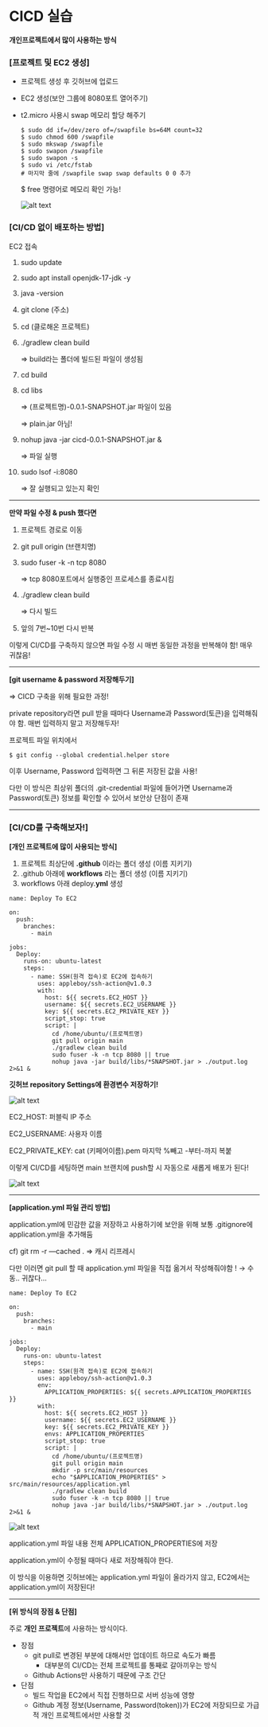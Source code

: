 # CICD 실습
**개인프로젝트에서 많이 사용하는 방식**

### [프로젝트 및 EC2 생성]

- 프로젝트 생성 후 깃허브에 업로드
- EC2 생성(보안 그룹에 8080포트 열어주기)
- t2.micro 사용시 swap 메모리 할당 해주기
    
    ```
    $ sudo dd if=/dev/zero of=/swapfile bs=64M count=32
    $ sudo chmod 600 /swapfile
    $ sudo mkswap /swapfile
    $ sudo swapon /swapfile
    $ sudo swapon -s
    $ sudo vi /etc/fstab
    # 마지막 줄에 /swapfile swap swap defaults 0 0 추가
    ```
    
    $ free 명령어로 메모리 확인 가능!
    
    ![alt text](image.png)
    

### [CI/CD 없이 배포하는 방법]

EC2 접속

1. sudo update
2. sudo apt install openjdk-17-jdk -y
3. java -version
4. git clone (주소)
5. cd (클로해온 프로젝트)
6. ./gradlew clean build
    
    ⇒ build라는 폴더에 빌드된 파일이 생성됨
    
7. cd build
8. cd libs
    
    ⇒ (프로젝트명)-0.0.1-SNAPSHOT.jar 파일이 있음
    
    ⇒ plain.jar 아님!
    
9. nohup java -jar cicd-0.0.1-SNAPSHOT.jar &
    
    ⇒ 파일 실행
    
10. sudo lsof -i:8080
    
    ⇒ 잘 실행되고 있는지 확인
    

---

**만약 파일 수정 & push 했다면**

1. 프로젝트 경로로 이동
2. git pull origin (브랜치명)
3. sudo fuser -k -n tcp 8080
    
     ⇒ tcp 8080포트에서 실행중인 프로세스를 종료시킴
    
4. ./gradlew clean build 
    
    ⇒ 다시 빌드
    
5. 앞의 7번~10번 다시 반복

이렇게 CI/CD를 구축하지 않으면 파일 수정 시 매번 동일한 과정을 반복해야 함! 매우 귀찮음!

---

**[git username & password 저장해두기]**

 ⇒ CICD 구축을 위해 필요한 과정!

private repository라면 pull 받을 때마다 Username과 Password(토큰)을 입력해줘야 함. 매번 입력하지 말고 저장해두자!

프로젝트 파일 위치에서

```
$ git config --global credential.helper store
```

이후 Username, Password 입력하면  그 뒤론 저장된 값을 사용!

다만 이 방식은 최상위 폴더의 .git-credential 파일에 들어가면 Username과 Password(토큰) 정보를 확인할 수 있어서 보안상 단점이 존재

---

### **[CI/CD를 구축해보자!]**

**[개인 프로젝트에 많이 사용되는 방식]**

1. 프로젝트 최상단에 **.github** 이라는 폴더 생성 (이름 지키기)
2. .github 아래에 **workflows** 라는 폴더 생성 (이름 지키기)
3. workflows 아래 deploy.**yml** 생성

```
name: Deploy To EC2

on:
  push:
    branches:
      - main

jobs:
  Deploy:
    runs-on: ubuntu-latest
    steps:
      - name: SSH(원격 접속)로 EC2에 접속하기
        uses: appleboy/ssh-action@v1.0.3
        with:
          host: ${{ secrets.EC2_HOST }}
          username: ${{ secrets.EC2_USERNAME }}
          key: ${{ secrets.EC2_PRIVATE_KEY }}
          script_stop: true
          script: |
            cd /home/ubuntu/(프로젝트명)
            git pull origin main
            ./gradlew clean build
            sudo fuser -k -n tcp 8080 || true
            nohup java -jar build/libs/*SNAPSHOT.jar > ./output.log 2>&1 &
```

**깃허브 repository Settings에 환경변수 저장하기!**

![alt text](image-1.png)

EC2_HOST: 퍼블릭 IP 주소

EC2_USERNAME: 사용자 이름

EC2_PRIVATE_KEY: cat (키페어이름).pem 마지막 %빼고 -부터-까지 복붙

이렇게 CI/CD를 세팅하면 main 브랜치에 push할 시 자동으로 새롭게 배포가 된다!

![alt text](image-2.png)

---

**[application.yml 파일 관리 방법]**

application.yml에 민감한 값을 저장하고 사용하기에 보안을 위해 보통 .gitignore에 application.yml을 추가해둠

cf) git rm -r —cached . ⇒ 캐시 리프레시

다만 이러면 git pull 할 때 application.yml 파일을 직접 옮겨서 작성해줘야함 ! → 수동.. 귀찮다…

```
name: Deploy To EC2

on:
  push:
    branches:
      - main

jobs:
  Deploy:
    runs-on: ubuntu-latest
    steps:
      - name: SSH(원격 접속)로 EC2에 접속하기
        uses: appleboy/ssh-action@v1.0.3
        env:
          APPLICATION_PROPERTIES: ${{ secrets.APPLICATION_PROPERTIES }}
        with:
          host: ${{ secrets.EC2_HOST }}
          username: ${{ secrets.EC2_USERNAME }}
          key: ${{ secrets.EC2_PRIVATE_KEY }}
          envs: APPLICATION_PROPERTIES
          script_stop: true
          script: |
            cd /home/ubuntu/(프로젝트명)
            git pull origin main
            mkdir -p src/main/resources
            echo "$APPLICATION_PROPERTIES" > src/main/resources/application.yml
            ./gradlew clean build
            sudo fuser -k -n tcp 8080 || true
            nohup java -jar build/libs/*SNAPSHOT.jar > ./output.log 2>&1 &
```

![alt text](image-3.png)

application.yml 파일 내용 전체 APPLICATION_PROPERTIES에 저장

application.yml이 수정될 때마다 새로 저장해줘야 한다.

이 방식을 이용하면 깃허브에는 application.yml 파일이 올라가지 않고, EC2에서는 application.yml이 저장된다!

---

**[위 방식의 장점 & 단점]**

주로 **개인 프로젝트**에 사용하는 방식이다.

- 장점
    - git pull로 변경된 부분에 대해서만 업데이트 하므로 속도가 빠름
        - 대부분의 CI/CD는 전체 프로젝트를 통째로 갈아끼우는 방식
    - Github Actions만 사용하기 때문에 구조 간단
- 단점
    - 빌드 작업을 EC2에서 직접 진행하므로 서버 성능에 영향
    - Github 계정 정보(Username, Password(token))가 EC2에 저장되므로 가급적 개인 프로젝트에서만 사용할 것